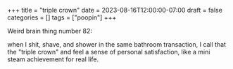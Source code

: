 +++
title = "triple crown"
date = 2023-08-16T12:00:00-07:00
draft = false
categories = []
tags = ["poopin"]
+++

Weird brain thing number 82:

when I shit, shave, and shower in the same bathroom transaction, I call that the "triple crown" and feel a sense of personal satisfaction, like a mini steam achievement for real life.